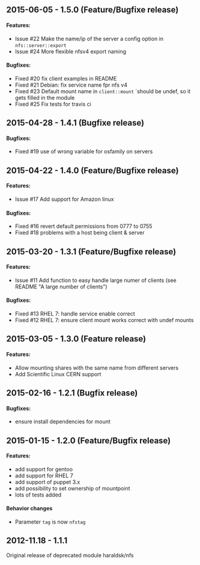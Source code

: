 ## 2015-06-05 - 1.5.0 (Feature/Bugfixe release)

#### Features:

- Issue #22 Make the name/ip of the server a config option in `nfs::server::export`
- Issue #24 More flexible nfsv4 export naming

#### Bugfixes:

- Fixed #20 fix client examples in README
- Fixed #21 Debian: fix service name fpr nfs v4
- Fixed #23 Default mount name in `client::mount` `should be undef, so it gets filled in the module
- Fixed #25 Fix tests for travis ci

## 2015-04-28 - 1.4.1 (Bugfixe release)

#### Bugfixes:

- Fixed #19 use of wrong variable for osfamily on servers

## 2015-04-22 - 1.4.0 (Feature/Bugfixe release)

#### Features:

- Issue #17 Add support for Amazon linux

#### Bugfixes:

- Fixed #16 revert default permissions from 0777 to 0755
- Fixed #18 problems with a host being client & server

## 2015-03-20 - 1.3.1 (Feature/Bugfixe release)

#### Features:

- Issue #11 Add function to easy handle large numer of clients (see README "A large number of clients")

#### Bugfixes:

- Fixed #13 RHEL 7: handle service enable correct
- Fixed #12 RHEL 7: ensure client mount works correct with undef mounts

## 2015-03-05 - 1.3.0 (Feature release)

#### Features:

- Allow mounting shares with the same name from different servers
- Add Scientific Linux CERN support

## 2015-02-16 - 1.2.1 (Bugfix release)

#### Bugfixes:

- ensure install dependencies for mount

## 2015-01-15 - 1.2.0 (Feature/Bugfix release)

#### Features:

- add support for gentoo
- add support for RHEL 7
- add support of puppet 3.x
- add possibility to set ownership of mountpoint
- lots of tests added

#### Behavior changes

- Parameter `tag` is now `nfstag`

## 2012-11.18 - 1.1.1

Original release of deprecated module haraldsk/nfs
